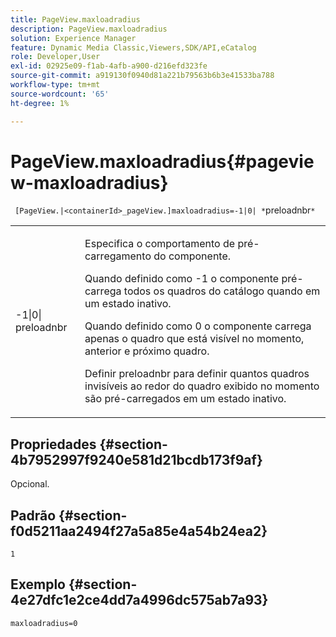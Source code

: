 ```yaml
---
title: PageView.maxloadradius
description: PageView.maxloadradius
solution: Experience Manager
feature: Dynamic Media Classic,Viewers,SDK/API,eCatalog
role: Developer,User
exl-id: 02925e09-f1ab-4afb-a900-d216efd323fe
source-git-commit: a919130f0940d81a221b79563b6b3e41533ba788
workflow-type: tm+mt
source-wordcount: '65'
ht-degree: 1%

---
```


# PageView.maxloadradius{#pageview-maxloadradius}

` [PageView.|<containerId>_pageView.]maxloadradius=-1|0| *`preloadnbr`*`

<table id="table_985ADD6C9BD04C629A84C9C625CCCFEB"> 
 <tbody> 
  <tr> 
   <td colname="col1"> <p><span class="codeph">-1|0|<span class="varname"> preloadnbr</span></span> </p> </td> 
   <td colname="col2"> <p>Especifica o comportamento de pré-carregamento do componente. </p> <p>Quando definido como <span class="codeph"> -1</span> o componente pré-carrega todos os quadros do catálogo quando em um estado inativo. </p> <p> Quando definido como <span class="codeph"> 0</span> o componente carrega apenas o quadro que está visível no momento, anterior e próximo quadro. </p> <p>Definir <span class="codeph"><span class="varname"> preloadnbr</span></span> para definir quantos quadros invisíveis ao redor do quadro exibido no momento são pré-carregados em um estado inativo. </p> </td> 
  </tr> 
 </tbody> 
</table>

## Propriedades {#section-4b7952997f9240e581d21bcdb173f9af}

Opcional.

## Padrão {#section-f0d5211aa2494f27a5a85e4a54b24ea2}

`1`

## Exemplo {#section-4e27dfc1e2ce4dd7a4996dc575ab7a93}

`maxloadradius=0`
